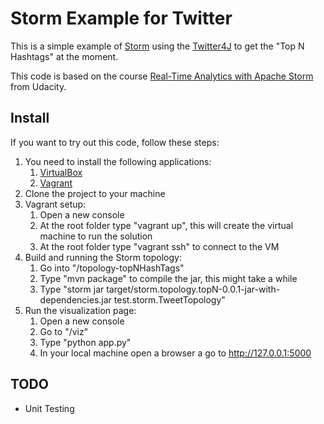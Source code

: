 # Storm Example for Twitter

This is a simple example of [Storm](https://storm.apache.org/) using the [Twitter4J](http://twitter4j.org/en/index.html)  to get the "Top N Hashtags" at the moment.

This code is based on the course [Real-Time Analytics with Apache Storm](https://www.udacity.com/course/real-time-analytics-with-apache-storm--ud381) from Udacity.

## Install

If you want to try out this code, follow these steps:

1. You need to install the following applications:
    1. [VirtualBox](https://www.virtualbox.org/)
    2. [Vagrant](https://www.vagrantup.com/)
2. Clone the project to your machine
3. Vagrant setup:
    1. Open a new console
    2. At the root folder type "vagrant up", this will create the virtual machine to run the solution
    3. At the root folder type "vagrant ssh" to connect to the VM
4. Build and running the Storm topology:
    1. Go into "/topology-topNHashTags"
    2. Type "mvn package" to compile the jar, this might take a while
    3. Type "storm jar target/storm.topology.topN-0.0.1-jar-with-dependencies.jar test.storm.TweetTopology"
6. Run the visualization page:
    1. Open a new console
    2. Go to "/viz"
    3. Type "python app.py"
    4. In your local machine open a browser a go to http://127.0.0.1:5000

## TODO
* Unit Testing
